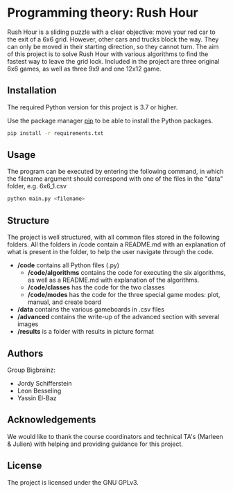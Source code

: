 # Programming theory: Rush Hour

Rush Hour is a sliding puzzle with a clear objective: move your red car to the exit of a 6x6 grid. However, other cars and trucks block the way. They can only be moved in their starting direction, so they cannot turn. The aim of this project is to solve Rush Hour with various algorithms to find the fastest way to leave the grid lock. Included in the project are three original 6x6 games, as well as three 9x9 and one 12x12 game.

## Installation

The required Python version for this project is 3.7 or higher.

Use the package manager [pip](https://pip.pypa.io/en/stable/) to be able to install the Python packages.

```bash
pip install -r requirements.txt
```

## Usage

The program can be executed by entering the following command, in which the filename argument should correspond with one of the files in the "data" folder, e.g. 6x6_1.csv

```bash
python main.py <filename>
```

## Structure

The project is well structured, with all common files stored in the following folders. All the folders in /code contain a README.md with an explanation of what is present in the folder, to help the user navigate through the code.

* **/code** contains all Python files (.py)
  * **/code/algorithms** contains the code for executing the six algorithms, as well as a README.md with explanation of the algorithms.
  * **/code/classes** has the code for the two classes
  * **/code/modes** has the code for the three special game modes: plot, manual, and create board
* **/data** contains the various gameboards in .csv files
* **/advanced** contains the write-up of the advanced section with several images
* **/results** is a folder with results in picture format

## Authors

Group Bigbrainz:

* Jordy Schifferstein
* Leon Besseling
* Yassin El-Baz

## Acknowledgements

We would like to thank the course coordinators and technical TA's (Marleen & Julien) with helping and providing guidance for this project.

## License

The project is licensed under the GNU GPLv3.
